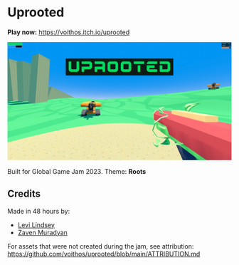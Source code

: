 # Uprooted

**Play now:** https://voithos.itch.io/uprooted

[![Title art](title.png)](https://voithos.itch.io/uprooted)

Built for Global Game Jam 2023. Theme: **Roots**

## Credits

Made in 48 hours by:

- [Levi Lindsey](https://levi.dev)
- [Zaven Muradyan](https://voithos.io)

For assets that were not created during the jam, see attribution:
https://github.com/voithos/uprooted/blob/main/ATTRIBUTION.md
